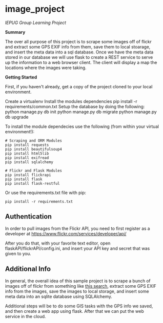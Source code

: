 image_project
=============

*IEPUG Group Learning Project*

**Summary**

The over all purpose of this project is to scrape some images off of flickr and extract some GPS EXIF info from them, save them to local stoarage, and insert the meta data into a sql database. Once we have the meta data stored in our database we will use flask to create a REST service to serve up the information to a web browser client. The client will display a map
the locations where the images were taking.

**Getting Started**

First, if you haven't already, get a copy of the project cloned to your local environment.

Create a virtualenv 
Install the modules dependencies
   pip install -r requirements/common.txt
Setup the database by doing the following:
   python manage.py db init
   python manage.py db migrate
   python manage.py db upgrade
   
  

To install the module dependecies use the following (from within your virtual environment!):
```
# Scraping and ORM Modules
pip install requests
pip install beautifulsoup4
pip install html5lib
pip install exifread
pip install sqlalchemy

# Flickr and Flask Modules
pip install flickrapi
pip install flask
pip install flask-restful
```
Or use the requirements.txt file with pip:
```
pip install -r requirements.txt
```

Authentication
---------------
In order to pull images from the Flickr API, you need to first register as a developer at https://www.flickr.com/services/developer/api/

After you do that, with your favorite text editor, open flaskAPI/flickrAPI/config.ini, and insert your API key and secret that was given to you.

Additional Info
---------------
In general, the overall idea of this sample project is to scrape a bunch of images off of flickr from something like [this search](https://www.flickr.com/search/?q=california&cm=apple%2Fiphone_5s), extract some GPS EXIF info from the images, save the images to local storage, and insert some meta data into an sqlite database using SQLAlchemy.

Additional steps will be to do some GIS tasks with the GPS info we saved, and then create a web app using flask.  After that we can put the web service in the cloud.
